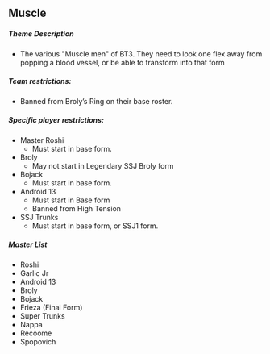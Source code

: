 ## Muscle

##### Theme Description
- The various "Muscle men" of BT3. They need to look one flex away from popping a blood vessel, or be able to transform into that form

##### Team restrictions:
  - Banned from Broly’s Ring on their base roster.

##### Specific player restrictions:

- Master Roshi
  - Must start in base form. 
- Broly
  - May not start in Legendary SSJ Broly form
- Bojack
  - Must start in base form. 
- Android 13
  - Must start in Base form
  - Banned from High Tension
- SSJ Trunks
  - Must start in base form, or SSJ1 form. 
  
##### Master List
- Roshi
- Garlic Jr
- Android 13
- Broly
- Bojack
- Frieza (Final Form)
- Super Trunks
- Nappa
- Recoome
- Spopovich
